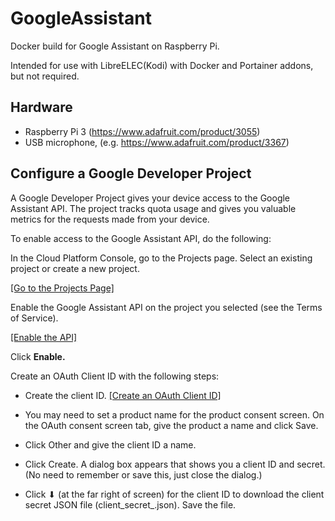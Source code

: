 # GoogleAssistant
Docker build for Google Assistant on Raspberry Pi.

Intended for use with LibreELEC(Kodi) with Docker and Portainer addons, but not required.

## Hardware

- Raspberry Pi 3 (https://www.adafruit.com/product/3055)
- USB microphone, (e.g. https://www.adafruit.com/product/3367)


## Configure a Google Developer Project

A Google Developer Project gives your device access to the Google Assistant API. The project tracks quota usage and gives you valuable metrics for the requests made from your device.

To enable access to the Google Assistant API, do the following:

In the Cloud Platform Console, go to the Projects page. Select an existing project or create a new project.

[[Go to the Projects Page]](https://console.cloud.google.com/project)

Enable the Google Assistant API on the project you selected (see the Terms of Service).

[[Enable the API]](https://console.developers.google.com/apis/api/embeddedassistant.googleapis.com/overview)

Click **Enable.**

Create an OAuth Client ID with the following steps:

* Create the client ID.  [[Create an OAuth Client ID]](https://console.developers.google.com/apis/credentials/oauthclient)

* You may need to set a product name for the product consent screen. On the OAuth consent screen tab, give the product a name and click Save.

* Click Other and give the client ID a name.

* Click Create. A dialog box appears that shows you a client ID and secret. (No need to remember or save this, just close the dialog.)

* Click ⬇ (at the far right of screen) for the client ID to download the client secret JSON file (client_secret_<client-id>.json).  Save the file.



